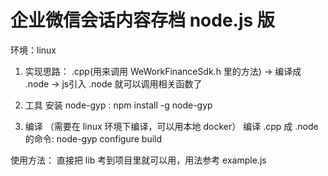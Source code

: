 # 企业微信会话内容存档 node.js 版

环境：linux

1. 实现思路：
   .cpp(用来调用 WeWorkFinanceSdk.h 里的方法)  ->  编译成 .node  ->  js引入 .node 就可以调用相关函数了

2. 工具
   安装 node-gyp :
   npm install -g node-gyp

3. 编译 （需要在 linux 环境下编译，可以用本地 docker）
   编译 .cpp 成 .node 的命令: node-gyp configure build


使用方法： 直接把 lib 考到项目里就可以用，用法参考 example.js
